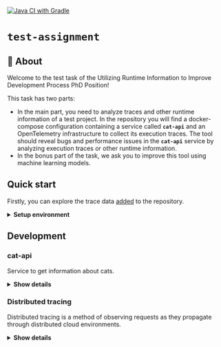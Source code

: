 [![Java CI with Gradle](https://github.com/egorklimov/test-assignment/actions/workflows/ci.yml/badge.svg?branch=main)](https://github.com/egorklimov/test-assignment/actions/workflows/ci.yml)
# `test-assignment`


## 👋 About
Welcome to the test task of the Utilizing Runtime Information to Improve Development Process PhD Position!

This task has two parts:
* In the main part, you need to analyze traces and other runtime information of a test project. 
  In the repository you will find a docker-compose configuration containing a service called **`cat-api`** and an OpenTelemetry infrastructure to collect its execution traces. 
  The tool should reveal bugs and performance issues in the **`cat-api`** service by analyzing execution traces or other runtime information. 
* In the bonus part of the task, we ask you to improve this tool using machine learning models.

## Quick start
Firstly, you can explore the trace data [added](https://github.com/egorklimov/test-assignment/blob/docs/trace_exploration) to the repository.

<details><summary><b>Setup environment</b></summary>

0. Install [docker](https://docs.docker.com/engine/install/) & [docker compose](https://docs.docker.com/compose/install/)
1. Clone repository or download [docker-compose](https://github.com/egorklimov/test-assignment/blob/docs/docker-compose.yml) configuration
2. Start docker-compose:
    ```bash
    docker compose up
    ```
3. Go to the **`cat-api`** HTTP API [documentation](http://localhost:8080/swagger-ui/index.html) and call the endpoints. 
4. You will then be able to find traces in [Jaeger UI](http://localhost:16686/search?operation=GET%20%2Fapi%2Fcats&service=cat-api) related to your API calls (see Fig. 2).

<p align="center">
  <img src="https://github.com/egorklimov/test-assignment/blob/docs/docs/schema.png?raw=true" alt="C4 container diagram" width="738">
  <br/>
  <em>Fig.1. C4 container diagram for the test task</em>
</p>

> **Note**
> it doesn't mean that your solution must be dockerized, in the C4 model, a container represents an application or a data store

<p align="center">
  <img src="https://github.com/egorklimov/test-assignment/blob/docs/docs/jaeger.png?raw=true" alt="Jaeger example" width="738">
  <br/>
  <em>Fig. 2. Trace associated with GET request call <b>/api/cats</b></em>
</p>

</details>

## Development
### cat-api
Service to get information about cats.

<details><summary><b>Show details</b></summary>

To build docker image locally, you can run **`jibDockerBuild`** command:
```bash
./gradlew jibDockerBuild
```

[ktlint](https://github.com/pinterest/ktlint) is used to check code style, to auto-format source code you can run **`ktlintFormat`** command: 
```bash
./gradlew ktlintFormat
```

To run tests in [the test folder,](https://github.com/egorklimov/test-assignment/blob/docs/src/test) you can run **`test`** command: 
```bash
./gradlew test
```

#### HTTP API
OpenAPI spec is described in the [openapi.yaml](https://github.com/egorklimov/test-assignment/blob/docs/src/main/resources/static/openapi.yaml) file. 

App follows API-first approach, if you want to add new endpoints, please modify openapi spec and then generate server side using **`openApiGenerate`** command:
```bash
./gradlew openApiGenerate
```

#### Database
Database migrations are available in the [db.migration](https://github.com/egorklimov/test-assignment/blob/docs/src/main/resources/db/migration) directory.
Flyway is used to migrate database schema. 
If you want to update database schema, please create a new migration (e.g., V3__my_changes.sql). 
Migration will be applied on the application startup.

**`cat-api`** generates cat records on startup.

You can configure connection to the database using your favorite tool, e.g., psql (*password: postgres*):
```bash
 psql -h localhost -p 5432 -d cats -U postgres
```

<p align="center">
  <img src="https://github.com/egorklimov/test-assignment/blob/docs/docs/db_schema.png?raw=true" alt="Database schema" width="369">
  <br/>
  <em>Fig. 3. Database schema</em>
</p>

</details>

### Distributed tracing
Distributed tracing is a method of observing requests as they propagate through distributed cloud environments.

<details><summary><b>Show details</b></summary>

Dataflow is similar to the [Jaeger’s SPM demo environment](https://github.com/jaegertracing/jaeger/tree/main/docker-compose/monitor).
1. **`cat-api`** is instrumented by OpenTelemetry **`javaagent`**.
2. **`javaagent`** sends metrics to the **`otel-collector`**
3. **`otel-collector`** sends data to the **`Jaeger`** and **`Prometheus`**

<p align="center">
  <img src="https://github.com/egorklimov/test-assignment/blob/docs/docs/tracing.png?raw=true" alt="Tracing schema" width="738">
  <br/>
  <em>Fig. 4. Distributed tracing schema</em>
</p>

</details>
